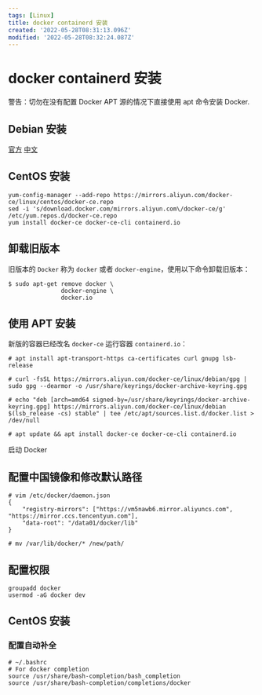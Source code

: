 ```yaml
---
tags: [Linux]
title: docker containerd 安装
created: '2022-05-28T08:31:13.096Z'
modified: '2022-05-28T08:32:24.087Z'
---
```


# docker containerd 安装

警告：切勿在没有配置 Docker APT 源的情况下直接使用 apt 命令安装 Docker.

## Debian 安装

[官方](https://docs.docker.com/engine/install/debian/)
[中文](https://yeasy.gitbook.io/docker_practice/install/debian)

## CentOS 安装

```
yum-config-manager --add-repo https://mirrors.aliyun.com/docker-ce/linux/centos/docker-ce.repo
sed -i 's/download.docker.com/mirrors.aliyun.com\/docker-ce/g' /etc/yum.repos.d/docker-ce.repo
yum install docker-ce docker-ce-cli containerd.io
```

## 卸载旧版本

旧版本的 `Docker` 称为 `docker` 或者 `docker-engine`，使用以下命令卸载旧版本：

```
$ sudo apt-get remove docker \
               docker-engine \
               docker.io
```

## 使用 APT 安装

新版的容器已经改名 `docker-ce` 运行容器 `containerd.io`：

```
# apt install apt-transport-https ca-certificates curl gnupg lsb-release

# curl -fsSL https://mirrors.aliyun.com/docker-ce/linux/debian/gpg | sudo gpg --dearmor -o /usr/share/keyrings/docker-archive-keyring.gpg

# echo "deb [arch=amd64 signed-by=/usr/share/keyrings/docker-archive-keyring.gpg] https://mirrors.aliyun.com/docker-ce/linux/debian $(lsb_release -cs) stable" | tee /etc/apt/sources.list.d/docker.list > /dev/null

# apt update && apt install docker-ce docker-ce-cli containerd.io
```

启动 Docker

## 配置中国镜像和修改默认路径

```
# vim /etc/docker/daemon.json
{
    "registry-mirrors": ["https://vm5nawb6.mirror.aliyuncs.com", "https://mirror.ccs.tencentyun.com"],
    "data-root": "/data01/docker/lib"
}

# mv /var/lib/docker/* /new/path/
```

## 配置权限

```
groupadd docker
usermod -aG docker dev
```

## CentOS 安装

### 配置自动补全

```
# ~/.bashrc
# For docker completion
source /usr/share/bash-completion/bash_completion
source /usr/share/bash-completion/completions/docker
```


